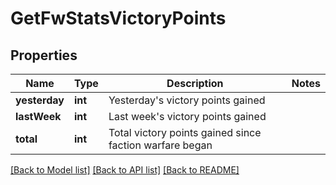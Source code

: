# GetFwStatsVictoryPoints

## Properties
Name | Type | Description | Notes
------------ | ------------- | ------------- | -------------
**yesterday** | **int** | Yesterday&#39;s victory points gained | 
**lastWeek** | **int** | Last week&#39;s victory points gained | 
**total** | **int** | Total victory points gained since faction warfare began | 

[[Back to Model list]](../README.md#documentation-for-models) [[Back to API list]](../README.md#documentation-for-api-endpoints) [[Back to README]](../README.md)


